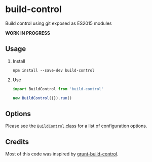 # build-control

Build control using git exposed as ES2015 modules

**WORK IN PROGRESS**

## Usage

1. Install

    `npm install --save-dev build-control`

1. Use

    ```javascript
    import BuildControl from 'build-control'
    
    new BuildControl({}).run()
    ```

## Options

Please see the [`BuildControl` class](https://github.com/alienfast/build-control/blob/master/src/buildControl.js#L11) for a list of configuration options.

## Credits

Most of this code was inspired by [grunt-build-control](https://github.com/robwierzbowski/grunt-build-control). 
